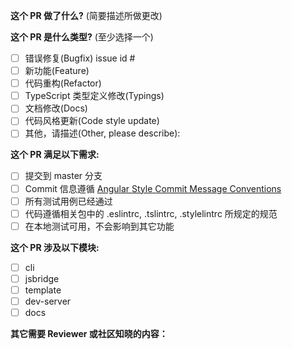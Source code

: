 <!--
请务必阅读贡献者指南:
https://github.com/syberos-team/syberh/blob/master/docs/CONTRIBUTING.md
-->

<!-- PULL REQUEST TEMPLATE -->
<!-- (Update "[ ]" to "[x]" to check a box) -->

**这个 PR 做了什么?** (简要描述所做更改)

**这个 PR 是什么类型?** (至少选择一个)

- [ ] 错误修复(Bugfix) issue id #
- [ ] 新功能(Feature)
- [ ] 代码重构(Refactor)
- [ ] TypeScript 类型定义修改(Typings)
- [ ] 文档修改(Docs)
- [ ] 代码风格更新(Code style update)
- [ ] 其他，请描述(Other, please describe):

**这个 PR 满足以下需求:**

- [ ] 提交到 master 分支
- [ ] Commit 信息遵循 [Angular Style Commit Message Conventions](https://github.com/angular/angular.js/blob/f3377da6a748007c11fde090890ee58fae4cefa5/CONTRIBUTING.md#commit)
- [ ] 所有测试用例已经通过
- [ ] 代码遵循相关包中的 .eslintrc, .tslintrc, .stylelintrc 所规定的规范
- [ ] 在本地测试可用，不会影响到其它功能

**这个 PR 涉及以下模块:**

- [ ] cli
- [ ] jsbridge
- [ ] template
- [ ] dev-server
- [ ] docs

**其它需要 Reviewer 或社区知晓的内容：**
